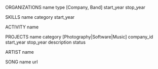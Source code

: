 ORGANIZATIONS
  name
  type [Company, Band]
  start_year
  stop_year

SKILLS
  name
  category
  start_year

ACTIVITY
  name

PROJECTS
  name
  category [Photography|Software|Music]
  company_id
  start_year
  stop_year
  description
  status

ARTIST
  name

SONG
  name
  url

